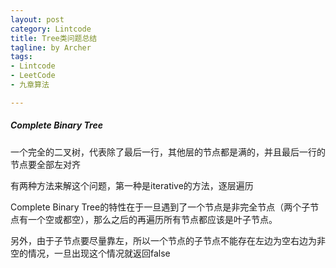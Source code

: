```yaml
---
layout: post
category: Lintcode
title: Tree类问题总结
tagline: by Archer
tags:
- Lintcode
- LeetCode
- 九章算法

---
```


##### Complete Binary Tree

一个完全的二叉树，代表除了最后一行，其他层的节点都是满的，并且最后一行的节点要全部左对齐

有两种方法来解这个问题，第一种是iterative的方法，逐层遍历

Complete Binary Tree的特性在于一旦遇到了一个节点是非完全节点（两个子节点有一个空或都空），那么之后的再遍历所有节点都应该是叶子节点。

另外，由于子节点要尽量靠左，所以一个节点的子节点不能存在左边为空右边为非空的情况，一旦出现这个情况就返回false

